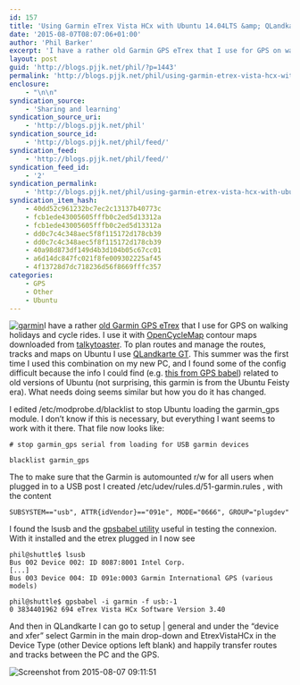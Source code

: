 ```yaml
---
id: 157
title: 'Using Garmin eTrex Vista HCx with Ubuntu 14.04LTS &amp; QLandkarte GT'
date: '2015-08-07T08:07:06+01:00'
author: 'Phil Barker'
excerpt: 'I have a rather old Garmin GPS eTrex that I use for GPS on walking holidays and cycle rides. I use it with OpenCycleMap contour maps downloaded from talkytoaster. To plan routes and manage the routes, tracks and maps&nbsp;on Ubuntu I use QLandkarte GT. &nbsp;This summer was the first time I used this combination on &hellip; <a href="http://blogs.pjjk.net/phil/using-garmin-etrex-vista-hcx-with-ubuntu-14-04lts-qlandkarte-gt/">Continue reading <span>Using Garmin eTrex Vista HCx with Ubuntu 14.04LTS &amp; QLandkarte GT</span> <span>&rarr;</span></a>'
layout: post
guid: 'http://blogs.pjjk.net/phil/?p=1443'
permalink: 'http://blogs.pjjk.net/phil/using-garmin-etrex-vista-hcx-with-ubuntu-14-04lts-qlandkarte-gt/'
enclosure:
    - "\n\n"
syndication_source:
    - 'Sharing and learning'
syndication_source_uri:
    - 'http://blogs.pjjk.net/phil'
syndication_source_id:
    - 'http://blogs.pjjk.net/phil/feed/'
syndication_feed:
    - 'http://blogs.pjjk.net/phil/feed/'
syndication_feed_id:
    - '2'
syndication_permalink:
    - 'http://blogs.pjjk.net/phil/using-garmin-etrex-vista-hcx-with-ubuntu-14-04lts-qlandkarte-gt/'
syndication_item_hash:
    - 40dd52c961232bc7ec2c13137b40773c
    - fcb1ede43005605fffb0c2ed5d13312a
    - fcb1ede43005605fffb0c2ed5d13312a
    - dd0c7c4c348aec5f8f115172d178cb39
    - dd0c7c4c348aec5f8f115172d178cb39
    - 40a98d873df149d4b3d104b05c67cc01
    - a6d14dc847fc021f8fe009302225af45
    - 4f13728d7dc718236d56f8669fffc357
categories:
    - GPS
    - Other
    - Ubuntu
---
```


[![garmin](http://blogs.pjjk.net/phil/content/uploads/garmin-150x150.jpg)](https://buy.garmin.com/en-GB/GB/outdoor/discontinued/etrex-vista-hcx/prod8703.html)I have a rather [old Garmin GPS eTrex](https://buy.garmin.com/en-GB/GB/outdoor/discontinued/etrex-vista-hcx/prod8703.html) that I use for GPS on walking holidays and cycle rides. I use it with [OpenCycleMap](http://www.opencyclemap.org/) contour maps downloaded from [talkytoaster](http://talkytoaster.co.uk/maps/). To plan routes and manage the routes, tracks and maps on Ubuntu I use [QLandkarte GT](http://www.qlandkarte.org/). This summer was the first time I used this combination on my new PC, and I found some of the config difficult because the info I could find (e.g. [this from GPS babel](http://www.gpsbabel.org/os/Linux_Hotplug.html)) related to old versions of Ubuntu (not surprising, this garmin is from the Ubuntu Feisty era). What needs doing seems similar but how you do it has changed.

I edited /etc/modprobe.d/blacklist to stop Ubuntu loading the garmin\_gps module. I don’t know if this is necessary, but everything I want seems to work with it there. That file now looks like:

```
# stop garmin_gps serial from loading for USB garmin devices

blacklist garmin_gps
```

The to make sure that the Garmin is automounted r/w for all users when plugged in to a USB post I created /etc/udev/rules.d/51-garmin.rules , with the content

```
SUBSYSTEM=="usb", ATTR{idVendor}=="091e", MODE="0666", GROUP="plugdev"
```

I found the lsusb and the [gpsbabel utility](http://www.gpsbabel.org/download.html) useful in testing the connexion. With it installed and the etrex plugged in I now see

```
phil@shuttle$ lsusb
Bus 002 Device 002: ID 8087:8001 Intel Corp. 
[...]
Bus 003 Device 004: ID 091e:0003 Garmin International GPS (various models)

phil@shuttle$ gpsbabel -i garmin -f usb:-1
0 3834401962 694 eTrex Vista HCx Software Version 3.40
```

And then in QLandkarte I can go to setup | general and under the “device and xfer” select Garmin in the main drop-down and EtrexVistaHCx in the Device Type (other Device options left blank) and happily transfer routes and tracks between the PC and the GPS.

![Screenshot from 2015-08-07 09:11:51](http://blogs.pjjk.net/phil/content/uploads/Screenshot-from-2015-08-07-091151-535x480.png)